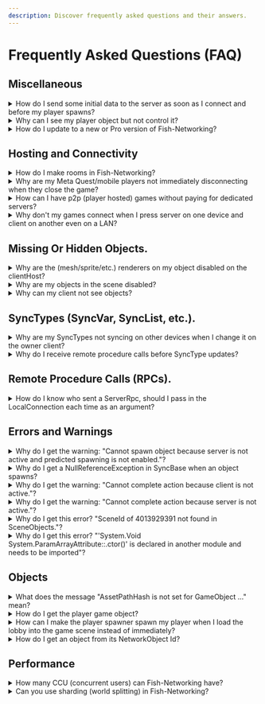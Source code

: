 ```yaml
---
description: Discover frequently asked questions and their answers.
---
```


# Frequently Asked Questions (FAQ)

## Miscellaneous

<details>

<summary>How do I send some initial data to the server as soon as I connect and before my player spawns?</summary>

Broadcast are generally the best choice for sending data without a player object. Many developers trade this data in a custom [authenticator ](components/authenticator.md)class, which allows data to be sent before the client initializes anything at all for the network. See our PasswordAuthenticator script for an example of doing this.

Another approach is to use a custom player spawner instead of our PlayerSpawner. You may send broadcasts back and forward freely, and only spawn your player when you feel is right. See [broadcasts](synchronizing/broadcast.md) for more information on this feature.

</details>

<details>

<summary>Why can I see my player object but not control it?</summary>

Most often when this occurs you actually are able to control your player, but you simply do not see them because your game could be using the incorrect camera. This is seen when more than one player spawns, and the player prefab has a live camera beneath them.

To resolve this issue simply use one camera in the scene and take over it as needed, or disable the camera on your player prefab and only enable it if you own the object.

</details>

<details>

<summary>How do I update to a new or Pro version of Fish-Networking?</summary>

You can install Fish-Networking free over Pro, and Pro over free without any issues. Just download free or Pro and import normally. See our [Pro section](../../master/pro-projects-and-support.md) for information on downloading Pro.

If you import a new version of Fish-Networking and there are immediately compile errors, delete your FishNet folder then import the latest version again.

</details>

## Hosting and Connectivity

<details>

<summary>How do I make rooms in Fish-Networking?</summary>

There are several ways to make rooms within Fish-Networking.

You can use a third party service which creates individual server instances, each acting as their own. There are several services which provide this, an example of one is [Edgegap](../server-hosting/edgegap-official-partner/).

Another option is to have a single Fish-Networking instance manage rooms in a single build. This reduces the complexity of a third party service but requires you to develop with [stacked scenes](scene-management/scene-stacking.md) in mind. Our project [Lobby and Worlds ](../../master/pro-projects-and-support.md#projects)accomplishes this, and is available to supporters.

While stacked scenes aren't necessarily difficult, and support for them are built-into Fish-Networking, there are still some Unity limitations around them. An example being, not all physics API are available in stacked scenes. See [Physics Scenes](https://docs.unity3d.com/ScriptReference/PhysicsScene.html) for more information; there is also PhysicsScene2D.

</details>

<details>

<summary>Why are my Meta Quest/mobile players not immediately disconnecting when they close the game?</summary>

Mobile apps don't typically close like a normal application. Instead, mobile apps are suspended so that you may "re-open" them quickly.

Clients will likely disconnect if the game remains in the background for longer than the timeout settings on your Client/ServerManager.

Often you can utilize the Unity callback OnApplicationPause in mobile games to tell the ClientManager to disconnect.

</details>

<details>

<summary>How can I have p2p (player hosted) games without paying for dedicated servers?</summary>

A large variety of third party services allow you to host p2p games. Steam and EOS are the two most common ones, but plenty are available. We support both Steam and EOS.

</details>

<details>

<summary>Why don't my games connect when I press server on one device and client on another even on a LAN?</summary>

When trying to connect to your IP directly you must allow connections through your firewall. Be sure to adjust your firewall to allow the port used by your game.

You can also join/create LAN games without changing your firewall by using our [Fish-Networking Discovery addon](../general/add-ons/fish-network-discovery.md).

</details>

## Missing Or Hidden Objects.

<details>

<summary>Why are the (mesh/sprite/etc.) renderers on my object disabled on the clientHost?</summary>

By default when the clientHost is not an observer of an object the renders for the object are disabled. This is to simulate as if the object is not spawned for the clientHost, though it of course is as the server is still using the object.

You may disable this feature by changing a setting on the [ObserverManager](components/managers/observermanager/). It's also possible to disable this per [NetworkObject](components/network-object.md).

You can also utilize [NetworkObject events](https://firstgeargames.com/FishNet/api/api/FishNet.Object.NetworkObject.html#events) to manually update renderers.&#x20;

</details>

<details>

<summary>Why are my objects in the scene disabled?</summary>

**First most, check the console for any Fish-Networking warnings or errors.**

Scene objects become disabled when the client is not an observer of the scene. Our [observer system](observers/) controls what objects clients can see, spawn, and transmit.

The most common reason a client is not an observer of the scene is because the server has not added the client to the scene. This can be done manually if you know the client has the scene loaded, using a Fish-Networking SceneManager reference, and calling AddConnectionToScene. EG: sceneManager.AddConnectionToScene(yourClient).

You may just as well use our automated system but telling the SceneManager to load the scene for the client. See [this page](scene-management/loading-scenes.md) for more information on that.

If you are starting entering play mode with only one scene you may be manually spawning the player but not adding to starting scene. See our PlayerSpawner script within your Fish-Networking installation for an example of how to instantiate player prefabs, and add clients to scenes.

</details>

<details>

<summary>Why can my client not see objects?</summary>

Related: Why are my objects in the scene disabled?

Related: Why are the mesh/sprite/etc. renderers on my object disabled on the clientHost?

If a client is not an observer of an object then the server does not spawn the object for the client. See our [observers guide ](observers/)for more information.

</details>

## SyncTypes (SyncVar, SyncList, etc.).

<details>

<summary>Why are my SyncTypes not syncing on other devices when I change it on the owner client?</summary>

Clients may update SyncTypes locally, but they are not synchronized over the network; only the server may synchronize SyncTypes. Typically, clients will send a Remote Procedure Call to the server indicating it wants to update something, and the server complies. See these guides for more information: [Remote Procedure Calls](remote-procedure-calls.md), [SyncTypes](synchronizing/).

</details>

<details>

<summary>Why do I receive remote procedure calls before SyncType updates?</summary>

SyncTimes run on intervals, defaulted to every 100ms if the SyncType has changed; the interval may be changed on the [ServerManager](components/managers/server-manager.md).

However, even if the interval is met, SyncTypes always synchronize after remote procedure calls (RPC), even if you set them before calling the RPC. You can change SyncTypes to synchronize first on a per SyncType basis using [SyncTypeSettings](https://firstgeargames.com/FishNet/api/api/FishNet.Object.Synchronizing.SyncTypeSettings.html). Review also [SyncTypes guide](synchronizing/) thoroughly for updating a SyncTypes settings.

</details>

## Remote Procedure Calls (RPCs).

<details>

<summary>How do I know who sent a ServerRpc, should I pass in the LocalConnection each time as an argument?</summary>

By default only clients which own the objects may send a ServerRpc. You may bypass this restriction by setting 'RequireOwnership' to false in the ServerRpc attribute. If you've not bypassed this restriction, the sender will always be owner.

The [ServerRpc guide ](remote-procedure-calls.md#serverrpc)shows how to set RequireOwnership, as well how to know which spectator might be sending the RPC. You will notice in the guide a NetworkConnection is specified at the end of the RPC parameters. You do not pass in a connection when sending the ServerRpc, it's set automatically when you receive the RPC call.

</details>

## Errors and Warnings

<details>

<summary>Why do I get the warning: "Cannot spawn object because server is not active and predicted spawning is not enabled."?</summary>

Typically only the server may spawn networked objects. You will see this warning if you try to network spawn an object on a client, while predicted spawning is not enabled.

Predicted spawning must be turned on in the [ServerManager](components/managers/server-manager.md). See also the [PredictedSpawn component](components/prediction/predictedspawn.md).

</details>

<details>

<summary>Why do I get a NullReferenceException in SyncBase when an object spawns?</summary>

Most likely you are seeing this error because your SyncType does not have an initializer. When declaring SyncTypes they must be readOnly and initialized.

For example: `private readonly SyncVar<int> _mySv = new();`\
\
You can view more information about SyncTypes [here](synchronizing/).

</details>

<details>

<summary>Why do I get the warning: "Cannot complete action because client is not active."?</summary>

You will see this warning if the client is not started. It's also possible to see this warning if you are trying to communicate with the server such as using a ServerRpc before the object is initialized for the client. See NetworkBehaviour [API](https://firstgeargames.com/FishNet/api/api/FishNet.Object.NetworkBehaviour.html) and [callback order](network-behaviour-guides.md#callbacks) for more information on this.

It's also possible you have a method decorated with the '\[Client]' attribute, such as if you want a method to only run on clients. This will cause the warning, even if your intents are to not have the client connected. If this is true, you may set LoggingType to Off within the Client attribute.

</details>

<details>

<summary>Why do I get the warning: "Cannot complete action because server is not active."?</summary>

You will see this warning if the server is not started. It's also possible to see this warning if you are trying to communicate with a client such as using a Target or ObserversRpc before the object is initialized for the server. See NetworkBehaviour [API](https://firstgeargames.com/FishNet/api/api/FishNet.Object.NetworkBehaviour.html) and [callback order](network-behaviour-guides.md#callbacks) for more information on this.

It's also possible you have a method decorated with the '\[Server]' attribute, such as if you want a method to only run on server. This will cause the warning, even if your intents are to not have the server running. If this is true, you may set LoggingType to Off within the Server attribute.

</details>

<details>

<summary>Why do I get this error? "SceneId of 4013929391 not found in SceneObjects."?</summary>

You will see this error if the server thinks your client is in scene, when the client does not have the scene loaded. Using a SceneCondition on the [ObserverManager ](components/managers/observermanager/)will typically resolve this problem.

If you are already using a SceneCondition and are certain the correct scenes are being loaded then open the scenes which you are having problems with, and use the Fish-Networking menu to Rebuild SceneIds.

You can also troubleshoot this further by adding the DebugManager component to your NetworkManager and enable Write Scene Object Details. The next time you see the error it will also print the scene and object name the spawn or message was intended for.

In very rare cases this is a bug. If you've tried all the troubleshooting steps above without success consider reaching us on our[ Discord](../../#external-links) for help.

</details>

<details>

<summary>Why do I get this error? "'System.Void System.ParamArrayAttribute::.ctor()' is declared in another module and needs to be imported"?</summary>

On very rare occasion you may encounter this error after making a change to your script. This is a Unity bug that we have no way to resolve internally. The exact cause is unknown, but we know it's related to Unity caching something improperly in a script.

There are a few work-arounds that have worked consistently; most commonly adding a new empty method with a parameter (try without as well) and saving the script will resolve the issue. At some point the Unity cache will fix itself, and the empty method can later be removed.

Clearing the library cache seems to have no benefits of resolving this error. The only success we've seen besides the work around is moving everything to a completely new project. Because creating a new project is so much work it's recommended to use the work-around.

</details>

## Objects

<details>

<summary>What does the message "AssetPathHash is not set for GameObject ..." mean?</summary>

There unfortunately is not any definitive cause of this error. Usually restarting Unity will resolve the problem.

This message can also be seen when a NetworkObject is a prefab which is unable to save changes. If your object is a prefab check to make sure there are no missing scripts, or anything else preventing saving of the prefab.

If issues persist please reach us on our [Discord](../../#external-links).

</details>

<details>

<summary>How do I get the player game object?</summary>

You can get a list of all objects owned by a connection by using conn.Objects.

If you want to grab the first object spawned for a connection use conn.FirstObject. You can set the FirstObject at runtime if you have a preference to the 'FirstObject'.

If you want to know what objects you own as a client you can grab your own connection under clientManager.Connection.

</details>

<details>

<summary>How can I make the player spawner spawn my player when I load the lobby into the game scene instead of immediately?</summary>

This is done by writing a custom player spawner. You can use our PlayerSpawner as an example, but instead of spawning immediately only spawn after a client has been added to a scene.

A good place to start is using the [ClientPresenceChangeEnd callback](scene-management/#scene-events) to know when the client has entered the scene and has visibility of objects within it.

</details>

<details>

<summary>How do I get an object from its NetworkObject Id?</summary>

In most cases you do not need to pass around a NetworkObject Id. The recommended approach, if sending over the network, is to send the NetworkObject reference itself. This automatically efficiently sends the NetworkObject information, and returns the proper object on the other end.

Should you have reasons to use the Id specifically you can look up spawned objects within the serverManager.Objects.Spawned collection, or clientManager.Objects.Spawned if client only. Note: these collections will likely be consolidated in a later release.

</details>

## Performance



<details>

<summary>How many CCU (concurrent users) can Fish-Networking have?</summary>

Our framework does not have any CCU limitations. How many players you are able to host on a single server varies greatly depending upon your server hardware, game mechanics, and your coding efficiency.

Several Fish-Networking games have achieved 500+ CCU, and thousands of NetworkObjects.

</details>

<details>

<summary>Can you use sharding (world splitting) in Fish-Networking?</summary>

Fish-Networking does not take any special actions to support nor restrict sharding. Some users experienced success with custom implementations of world sharding, but we do not officially support this feature.

With how powerful servers have become world sharding is rarely needed, and generally we discourage against it.

</details>
